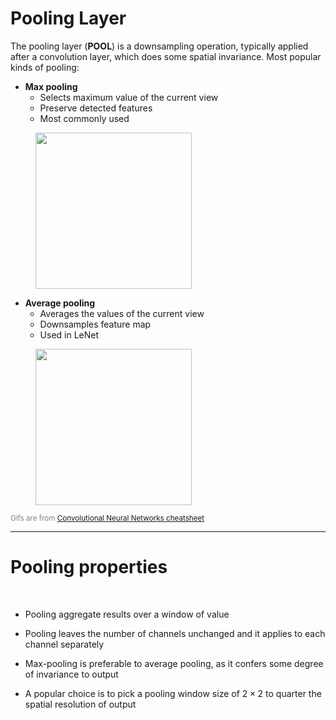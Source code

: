 # Pooling Layer
<div></div>

The pooling layer (**POOL**) is a downsampling operation, typically applied after a convolution layer, which does some spatial invariance. Most popular kinds of pooling:
<div class="grid grid-cols-[2fr_1fr] gap-3">
<div>

* **Max pooling**
  * Selects maximum value of the current view
  * Preserve detected features
  * Most commonly used
</div>
<!-- <div>
<br>
```python {all}
m = nn.MaxPool2d(2, stride=2)
input = torch.randn(20, 16, 50)
output = m(input)
```
</div> -->
<div>
  <figure>
    <img src="/max-pooling-a.png" style="width: 250px !important;">
  </figure>  
</div>
</div>

<div class="grid grid-cols-[2fr_1fr]">
<div>

* **Average pooling**
  * Averages the values of the current view
  * Downsamples feature map
  * Used in LeNet
</div>
<div>
  <figure>
    <img src="/average-pooling-a.png" style="width: 250px !important;">
  </figure>
</div>
</div>
<span style="color:grey"><small>Gifs are from <a href="https://stanford.edu/~shervine/teaching/cs-230/cheatsheet-convolutional-neural-networks">Convolutional Neural Networks cheatsheet</a></small></span>

---

# Pooling properties
<br>

* Pooling aggregate results over a window of value

* Pooling leaves the number of channels unchanged and it applies to each channel separately

* Max-pooling is preferable to average pooling, as it confers some degree of invariance to output

* A popular choice is to pick a pooling window size of $2\times 2$ to quarter the spatial resolution of output